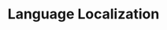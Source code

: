 ---
lang: de
layout: doc
redirect_from:
- /de/wiki/LanguageLocalization/
- /de/doc/language-localization/
- /de/doc/LanguageLocalization/
redirect_to: https://github.com/Qubes-Community/Contents/blob/master/docs/customization/language-localization.md
ref: 73
title: Language Localization
---